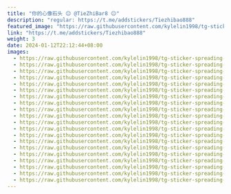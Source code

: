 ```yaml
---
title: "你的心像石头 😐 @TieZhiBar8 😐"
description: "regular: https://t.me/addstickers/Tiezhibao888"
featured_image: "https://raw.githubusercontent.com/kylelin1998/tg-sticker-spreading-worldwide-images/main/img/3061f164-658f-4ec0-8f4f-90ba563bb715.jpg"
link: "https://t.me/addstickers/Tiezhibao888"
weight: 3
date: 2024-01-12T22:12:44+08:00
images:
  - https://raw.githubusercontent.com/kylelin1998/tg-sticker-spreading-worldwide-images/main/img/3061f164-658f-4ec0-8f4f-90ba563bb715.jpg
  - https://raw.githubusercontent.com/kylelin1998/tg-sticker-spreading-worldwide-images/main/img/6d4558f9-9d4f-4953-9c03-974f84717bf5.jpg
  - https://raw.githubusercontent.com/kylelin1998/tg-sticker-spreading-worldwide-images/main/img/82eb256c-ae8e-48e7-9251-d419f4ad40d2.jpg
  - https://raw.githubusercontent.com/kylelin1998/tg-sticker-spreading-worldwide-images/main/img/7f4a864e-f025-4fba-92f4-80b89d146ba8.jpg
  - https://raw.githubusercontent.com/kylelin1998/tg-sticker-spreading-worldwide-images/main/img/25780ab4-405a-4fe5-b33d-4beafe748088.jpg
  - https://raw.githubusercontent.com/kylelin1998/tg-sticker-spreading-worldwide-images/main/img/ffc7a442-dcae-4bd5-bb11-5f7d1f443c31.jpg
  - https://raw.githubusercontent.com/kylelin1998/tg-sticker-spreading-worldwide-images/main/img/aa87bbd9-73e0-4a0a-b057-937961e5d4db.jpg
  - https://raw.githubusercontent.com/kylelin1998/tg-sticker-spreading-worldwide-images/main/img/23817b84-d032-4717-86f8-f4b89d4f1d26.jpg
  - https://raw.githubusercontent.com/kylelin1998/tg-sticker-spreading-worldwide-images/main/img/eb3f054d-66f3-4815-8266-5e8490b723f7.jpg
  - https://raw.githubusercontent.com/kylelin1998/tg-sticker-spreading-worldwide-images/main/img/7cd2f47d-2d1a-47a5-b08d-6f03df1417c2.jpg
  - https://raw.githubusercontent.com/kylelin1998/tg-sticker-spreading-worldwide-images/main/img/caa5b463-1253-4b7f-accc-30a717756ad3.jpg
  - https://raw.githubusercontent.com/kylelin1998/tg-sticker-spreading-worldwide-images/main/img/b5360a90-6539-444c-b728-415eb8c4d7b7.jpg
  - https://raw.githubusercontent.com/kylelin1998/tg-sticker-spreading-worldwide-images/main/img/9e400f84-4c80-4e13-8734-dad81af1b3a3.jpg
  - https://raw.githubusercontent.com/kylelin1998/tg-sticker-spreading-worldwide-images/main/img/b894a551-4569-4caf-b006-289a1009c772.jpg
  - https://raw.githubusercontent.com/kylelin1998/tg-sticker-spreading-worldwide-images/main/img/f5d4c6bb-ed0d-4a0e-9593-625986cc480a.jpg
  - https://raw.githubusercontent.com/kylelin1998/tg-sticker-spreading-worldwide-images/main/img/ece6f3bc-6d65-455d-8f2d-1c334c93321d.jpg
  - https://raw.githubusercontent.com/kylelin1998/tg-sticker-spreading-worldwide-images/main/img/276bc539-72ac-422c-aad1-97d1b2fe739a.jpg
  - https://raw.githubusercontent.com/kylelin1998/tg-sticker-spreading-worldwide-images/main/img/e7929505-2b12-4851-bb23-3784baaa4a33.jpg
  - https://raw.githubusercontent.com/kylelin1998/tg-sticker-spreading-worldwide-images/main/img/a502255f-8bd8-4a77-8f36-b5495c310f7a.jpg
  - https://raw.githubusercontent.com/kylelin1998/tg-sticker-spreading-worldwide-images/main/img/189b36dd-7521-48ea-97d9-8520cd2d61a8.jpg
---
```

